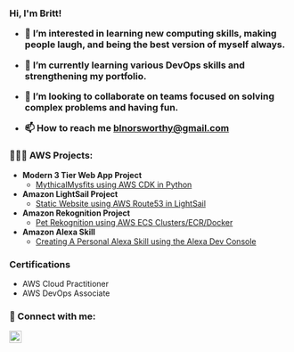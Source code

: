 <h3>Hi, I'm Britt!
  
  
- 👀 I’m interested in learning new computing skills, making people laugh, and being the best version of myself always.
  
- 🌱 I’m currently learning various DevOps skills and strengthening my portfolio.
  
- 💞️ I’m looking to collaborate on teams focused on solving complex problems and having fun.
  
- 📫 How to reach me blnorsworthy@gmail.com

<h3>👩🏽‍💻 AWS Projects:</h3>

- <b>Modern 3 Tier Web App Project </b>
  - [MythicalMysfits using AWS CDK in Python](https://github.com/brittania92/mymysfits)
- <b>Amazon LightSail Project </b>
  - [Static Website using AWS Route53 in LightSail ](https://github.com/brittania92/mystaticwebsiteBN.git)
- <b> Amazon Rekognition Project</b>  
  - [Pet Rekognition using AWS ECS Clusters/ECR/Docker](https://github.com/brittania92/rekognition-skynet.git)
- <b>Amazon Alexa Skill</b>
  - [Creating A Personal Alexa Skill using the Alexa Dev Console](https://github.com/brittania92/myalexaskill.git)

<h3> Certifications</h3>

- AWS Cloud Practitioner 
- AWS DevOps Associate


<h3> 🤳 Connect with me:</h3>


[<img align="left" alt="JoshMadakor | LinkedIn" width="22px" src="https://cdn.jsdelivr.net/npm/simple-icons@v3/icons/linkedin.svg" />][linkedin]


[linkedin]: https://linkedin.com/in/britt-norsworthy

<!--
**joshmadakor1/joshmadakor1** is a ✨ _special_ ✨ repository because its `README.md` (this file) appears on your GitHub profile.

Here are some ideas to get you started:

- 🔭 I’m currently working on ...
- 🌱 I’m currently learning ...
- 👯 I’m looking to collaborate on ...
- 🤔 I’m looking for help with ...
- 💬 Ask me about ...
- 📫 How to reach me: ...
- 😄 Pronouns: ...
- ⚡ Fun fact: ...
-->
